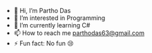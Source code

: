 - 👋 Hi, I’m Partho Das
- 👀 I’m interested in Programming
- 🌱 I’m currently learning C#
- 📫 How to reach me parthodas63@gmail.com
- ⚡ Fun fact: No fun 😢

<!---
parthodas0/parthodas0 is a ✨ special ✨ repository because its `README.md` (this file) appears on your GitHub profile.
You can click the Preview link to take a look at your changes.
--->
